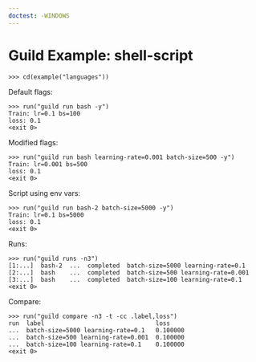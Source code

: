 ```yaml
---
doctest: -WINDOWS
---
```


# Guild Example: shell-script

    >>> cd(example("languages"))

Default flags:

    >>> run("guild run bash -y")
    Train: lr=0.1 bs=100
    loss: 0.1
    <exit 0>

Modified flags:

    >>> run("guild run bash learning-rate=0.001 batch-size=500 -y")
    Train: lr=0.001 bs=500
    loss: 0.1
    <exit 0>

Script using env vars:

    >>> run("guild run bash-2 batch-size=5000 -y")
    Train: lr=0.1 bs=5000
    loss: 0.1
    <exit 0>

Runs:

    >>> run("guild runs -n3")
    [1:...]  bash-2  ...  completed  batch-size=5000 learning-rate=0.1
    [2:...]  bash    ...  completed  batch-size=500 learning-rate=0.001
    [3:...]  bash    ...  completed  batch-size=100 learning-rate=0.1
    <exit 0>

Compare:

    >>> run("guild compare -n3 -t -cc .label,loss")
    run  label                               loss
    ...  batch-size=5000 learning-rate=0.1   0.100000
    ...  batch-size=500 learning-rate=0.001  0.100000
    ...  batch-size=100 learning-rate=0.1    0.100000
    <exit 0>
